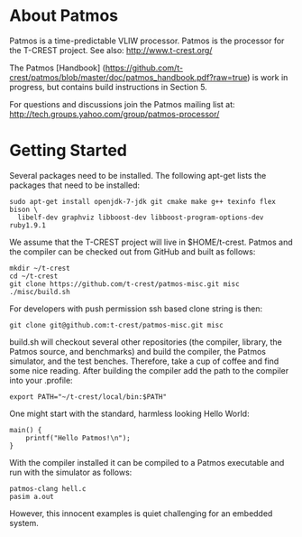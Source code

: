 About Patmos
============

Patmos is a time-predictable VLIW processor. Patmos is the processor for the T-CREST project.
See also: http://www.t-crest.org/

The Patmos [Handbook]
(https://github.com/t-crest/patmos/blob/master/doc/patmos_handbook.pdf?raw=true)
is work in progress, but contains build instructions in Section 5.

For questions and discussions join the Patmos mailing list at:
http://tech.groups.yahoo.com/group/patmos-processor/

Getting Started
===============

Several packages need to be installed.
The following apt-get lists the packages that need to be
installed:

    sudo apt-get install openjdk-7-jdk git cmake make g++ texinfo flex bison \
      libelf-dev graphviz libboost-dev libboost-program-options-dev ruby1.9.1

We assume that the T-CREST project will live in $HOME/t-crest.
Patmos and the compiler can be checked out from GitHub and built as follows:

    mkdir ~/t-crest
    cd ~/t-crest
    git clone https://github.com/t-crest/patmos-misc.git misc
    ./misc/build.sh

For developers with push permission ssh based clone string is then:

    git clone git@github.com:t-crest/patmos-misc.git misc

build.sh will checkout several other repositories (the compiler, library,
the Patmos source, and benchmarks) and
build the compiler, the Patmos simulator, and the test benches.
Therefore, take a cup of coffee and find some nice reading.
After building the compiler add the path
to the compiler into your .profile:

    export PATH="~/t-crest/local/bin:$PATH"

One might start with the standard, harmless looking Hello World:

    main() {
        printf("Hello Patmos!\n");
    }

With the compiler installed it can be compiled to a Patmos executable
and run with the simulator as follows:

    patmos-clang hell.c
    pasim a.out

However, this innocent examples is quiet challenging for an embedded system.
